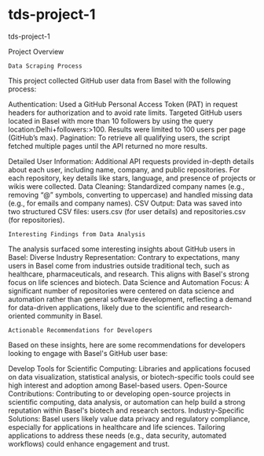 # tds-project-1

tds-project-1

Project Overview

    Data Scraping Process

This project collected GitHub user data from Basel with the following process:

Authentication: Used a GitHub Personal Access Token (PAT) in request headers for authorization and to avoid rate limits.
Targeted GitHub users located in Basel with more than 10 followers by using the query location:Delhi+followers:>100. Results were limited to 100 users per page (GitHub’s max).    Pagination: To retrieve all qualifying users, the script fetched multiple pages until the API returned no more results.

Detailed User Information: Additional API requests provided in-depth details about each user, including name, company, and public repositories. For each repository, key details like stars, language, and presence of projects or wikis were collected.
Data Cleaning: Standardized company names (e.g., removing “@” symbols, converting to uppercase) and handled missing data (e.g., for emails and company names).
CSV Output: Data was saved into two structured CSV files: users.csv (for user details) and repositories.csv (for repositories).

    Interesting Findings from Data Analysis

The analysis surfaced some interesting insights about GitHub users in Basel: Diverse Industry Representation: Contrary to expectations, many users in Basel come from industries outside traditional tech, such as healthcare, pharmaceuticals, and research. This aligns with Basel's strong focus on life sciences and biotech. Data Science and Automation Focus: A significant number of repositories were centered on data science and automation rather than general software development, reflecting a demand for data-driven applications, likely due to the scientific and research-oriented community in Basel.

    Actionable Recommendations for Developers

Based on these insights, here are some recommendations for developers looking to engage with Basel's GitHub user base:

Develop Tools for Scientific Computing: Libraries and applications focused on data visualization, statistical analysis, or biotech-specific tools could see high interest and adoption among Basel-based users.    Open-Source Contributions: Contributing to or developing open-source projects in scientific computing, data analysis, or automation can help build a strong reputation within Basel's biotech and research sectors.    Industry-Specific Solutions: Basel users likely value data privacy and regulatory compliance, especially for applications in healthcare and life sciences. Tailoring applications to address these needs (e.g., data security, automated workflows) could enhance engagement and trust.
